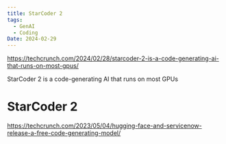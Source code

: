 ```yaml
---
title: StarCoder 2
tags:
  - GenAI
  - Coding
Date: 2024-02-29
---
```

https://techcrunch.com/2024/02/28/starcoder-2-is-a-code-generating-ai-that-runs-on-most-gpus/

StarCoder 2 is a code-generating AI that runs on most GPUs
# StarCoder 2

https://techcrunch.com/2023/05/04/hugging-face-and-servicenow-release-a-free-code-generating-model/

